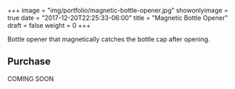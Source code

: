+++
image = "img/portfolio/magnetic-bottle-opener.jpg"
showonlyimage = true
date = "2017-12-20T22:25:33-06:00"
title = "Magnetic Bottle Opener"
draft = false
weight = 0
+++

Bottle opener that magnetically catches the bottle cap after opening.

<!--more-->

## Purchase

COMING SOON